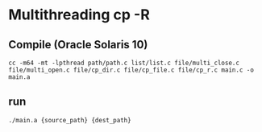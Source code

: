 # Multithreading cp -R

## Compile (Oracle Solaris 10)
```
cc -m64 -mt -lpthread path/path.c list/list.c file/multi_close.c file/multi_open.c file/cp_dir.c file/cp_file.c file/cp_r.c main.c -o main.a
```

## run
```
./main.a {source_path} {dest_path}
```

